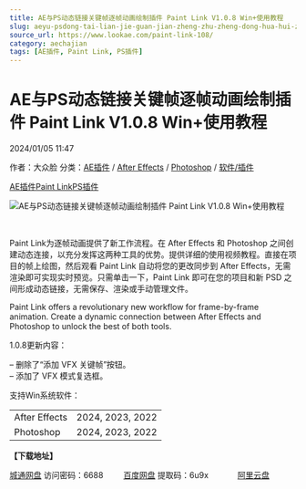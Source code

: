 ```yaml
---
title: AE与PS动态链接关键帧逐帧动画绘制插件 Paint Link V1.0.8 Win+使用教程
slug: aeyu-psdong-tai-lian-jie-guan-jian-zheng-zhu-zheng-dong-hua-hui-zhi-cha-jian-paint-link-v1-0-8-win-shi-yong-jiao-cheng
source_url: https://www.lookae.com/paint-link-108/
category: aechajian
tags: [AE插件, Paint Link, PS插件]
---
```

# AE与PS动态链接关键帧逐帧动画绘制插件 Paint Link V1.0.8 Win+使用教程

2024/01/05 11:47

作者：大众脸
分类：[AE插件](https://www.lookae.com/after-effects/aechajian/) / [After Effects](https://www.lookae.com/after-effects/) / [Photoshop](https://www.lookae.com/qitarjcj/pszy/) / [软件/插件](https://www.lookae.com/qitarjcj/)

[AE插件](https://www.lookae.com/tag/ae%e6%8f%92%e4%bb%b6/)[Paint Link](https://www.lookae.com/tag/paint-link/)[PS插件](https://www.lookae.com/tag/ps%e6%8f%92%e4%bb%b6/)

![AE与PS动态链接关键帧逐帧动画绘制插件 Paint Link V1.0.8 Win+使用教程](https://www.lookae.com/wp-content/uploads/2022/09/Paint-Link.jpg "AE与PS动态链接关键帧逐帧动画绘制插件 Paint Link V1.0.8 Win+使用教程-LookAE.com")

[﻿﻿﻿](https://cloud.video.taobao.com//play/u/705956171/p/1/e/6/t/1/374558288027.mp4)

Paint Link为逐帧动画提供了新工作流程。在 After Effects 和 Photoshop 之间创建动态连接，以充分发挥这两种工具的优势。提供详细的使用视频教程。直接在项目的帧上绘图，然后观看 Paint Link 自动将您的更改同步到 After Effects，无需渲染即可实现实时预览。只需单击一下，Paint Link 即可在您的项目和新 PSD 之间形成动态链接，无需保存、渲染或手动管理文件。

Paint Link offers a revolutionary new workflow for frame-by-frame animation. Create a dynamic connection between After Effects and Photoshop to unlock the best of both tools.

1.0.8更新内容：

– 删除了“添加 VFX 关键帧”按钮。  
– 添加了 VFX 模式复选框。

支持Win系统软件：

|  |  |
| --- | --- |
| After Effects | 2024, 2023, 2022 |
| Photoshop | 2024, 2023, 2022 |

**【下载地址】**

[城通网盘](https://url70.ctfile.com/f/2827370-999843041-bb496f?p=4431) 访问密码：6688         [百度网盘](https://pan.baidu.com/s/1BCwHDGEXul8VnMkrNXeOVA?pwd=6u9x) 提取码：6u9x             [阿里云盘](https://www.alipan.com/s/MiiJBH6Xisx)
